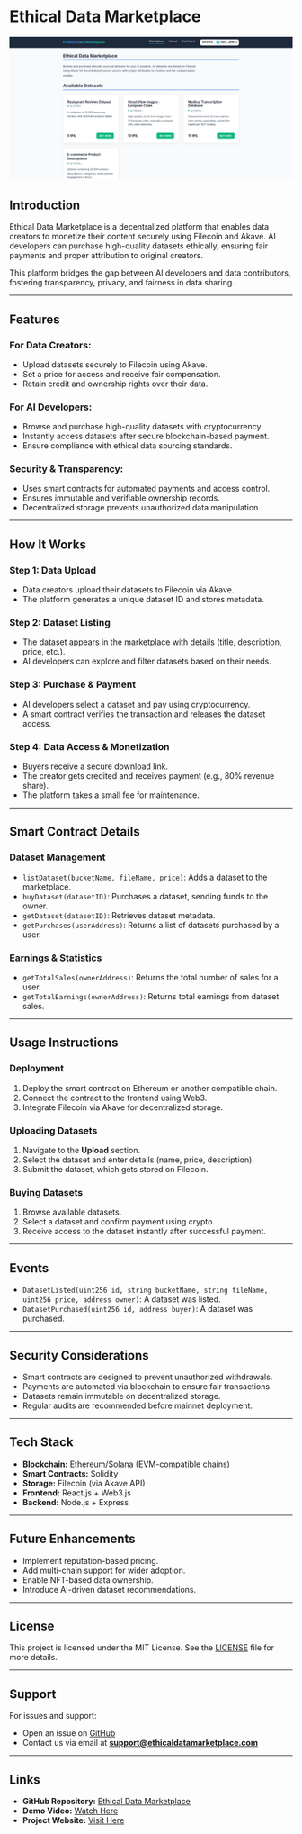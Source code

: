 # Ethical Data Marketplace

![Ethical Data Marketplace Front Image](ethicaldatamarketplace/public/frontimage.png)

## Introduction
Ethical Data Marketplace is a decentralized platform that enables data creators to monetize their content securely using Filecoin and Akave. AI developers can purchase high-quality datasets ethically, ensuring fair payments and proper attribution to original creators.

This platform bridges the gap between AI developers and data contributors, fostering transparency, privacy, and fairness in data sharing.

---

## Features
### **For Data Creators:**
- Upload datasets securely to Filecoin using Akave.
- Set a price for access and receive fair compensation.
- Retain credit and ownership rights over their data.

### **For AI Developers:**
- Browse and purchase high-quality datasets with cryptocurrency.
- Instantly access datasets after secure blockchain-based payment.
- Ensure compliance with ethical data sourcing standards.

### **Security & Transparency:**
- Uses smart contracts for automated payments and access control.
- Ensures immutable and verifiable ownership records.
- Decentralized storage prevents unauthorized data manipulation.

---

## How It Works
### **Step 1: Data Upload**
- Data creators upload their datasets to Filecoin via Akave.
- The platform generates a unique dataset ID and stores metadata.

### **Step 2: Dataset Listing**
- The dataset appears in the marketplace with details (title, description, price, etc.).
- AI developers can explore and filter datasets based on their needs.

### **Step 3: Purchase & Payment**
- AI developers select a dataset and pay using cryptocurrency.
- A smart contract verifies the transaction and releases the dataset access.

### **Step 4: Data Access & Monetization**
- Buyers receive a secure download link.
- The creator gets credited and receives payment (e.g., 80% revenue share).
- The platform takes a small fee for maintenance.

---

## Smart Contract Details
### **Dataset Management**
- `listDataset(bucketName, fileName, price)`: Adds a dataset to the marketplace.
- `buyDataset(datasetID)`: Purchases a dataset, sending funds to the owner.
- `getDataset(datasetID)`: Retrieves dataset metadata.
- `getPurchases(userAddress)`: Returns a list of datasets purchased by a user.

### **Earnings & Statistics**
- `getTotalSales(ownerAddress)`: Returns the total number of sales for a user.
- `getTotalEarnings(ownerAddress)`: Returns total earnings from dataset sales.

---

## Usage Instructions
### **Deployment**
1. Deploy the smart contract on Ethereum or another compatible chain.
2. Connect the contract to the frontend using Web3.
3. Integrate Filecoin via Akave for decentralized storage.

### **Uploading Datasets**
1. Navigate to the **Upload** section.
2. Select the dataset and enter details (name, price, description).
3. Submit the dataset, which gets stored on Filecoin.

### **Buying Datasets**
1. Browse available datasets.
2. Select a dataset and confirm payment using crypto.
3. Receive access to the dataset instantly after successful payment.

---

## Events
- `DatasetListed(uint256 id, string bucketName, string fileName, uint256 price, address owner)`: A dataset was listed.
- `DatasetPurchased(uint256 id, address buyer)`: A dataset was purchased.

---

## Security Considerations
- Smart contracts are designed to prevent unauthorized withdrawals.
- Payments are automated via blockchain to ensure fair transactions.
- Datasets remain immutable on decentralized storage.
- Regular audits are recommended before mainnet deployment.

---

## Tech Stack
- **Blockchain:** Ethereum/Solana (EVM-compatible chains)
- **Smart Contracts:** Solidity
- **Storage:** Filecoin (via Akave API)
- **Frontend:** React.js + Web3.js
- **Backend:** Node.js + Express

---

## Future Enhancements
- Implement reputation-based pricing.
- Add multi-chain support for wider adoption.
- Enable NFT-based data ownership.
- Introduce AI-driven dataset recommendations.

---

## License
This project is licensed under the MIT License. See the [LICENSE](LICENSE) file for more details.

---

## Support
For issues and support:
- Open an issue on [GitHub](https://github.com/your-repo)
- Contact us via email at **support@ethicaldatamarketplace.com**

---

## Links
- **GitHub Repository:** [Ethical Data Marketplace](https://github.com/your-repo)
- **Demo Video:** [Watch Here](https://demo-link.com)
- **Project Website:** [Visit Here](https://yourwebsite.com)

